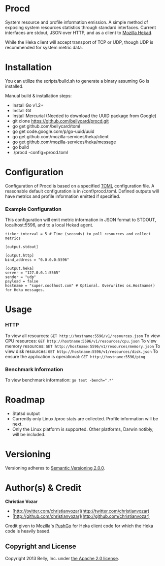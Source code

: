 # Procd

System resource and profile information emission. A simple method of exposing system resources statistics through standard interfaces. Current interfaces are stdout, JSON over HTTP, and as a client to [Mozilla Hekad](https://github.com/mozilla-services/heka).

While the Heka client will accept transport of TCP or UDP, though UDP is recommended for system metric data.

# Installation

You can utilize the scripts/build.sh to generate a binary assuming Go is installed.

Manual build & installation steps:

- Install Go v1.2+
- Install Git
- Install Mercurial (Needed to download the UUID package from Google)
- git clone https://github.com/bellycard/procd.git
- go get github.com/bellycard/toml
- go get code.google.com/p/go-uuid/uuid
- go get github.com/mozilla-services/heka/client
- go get github.com/mozilla-services/heka/message
- go build
- ./procd -config=procd.toml


# Configuration

Configuration of Procd is based on a specified [TOML](https://github.com/mojombo/toml) configuration file. A reasonable default configuration is in /conf/procd.toml. Defined outputs will have metrics and profile information emitted if specified.

### Example Configuration

This configuration will emit metric information in JSON format to STDOUT, localhost:5596, and to a local Hekad agent.

```
ticker_interval = 5 # Time (seconds) to poll resources and collect metrics

[output.stdout]

[output.http]
bind_address = "0.0.0.0:5596"

[output.heka]
server = "127.0.0.1:5565"
sender = "udp"
payload = false
hostname = "super.coolhost.com" # Optional. Overwrites os.Hostname() for Heka messages.
```


# Usage

### HTTP

To view all resources: ```GET http://hostname:5596/v1/resources.json```
To view CPU resources: ```GET http://hostname:5596/v1/resources/cpu.json```
To view memory resources: ```GET http://hostname:5596/v1/resources/memory.json```
To view disk resources: ```GET http://hostname:5596/v1/resources/disk.json```
To ensure the application is operational: ```GET http://hostname:5596/ping```

### Benchmark Information

To view benchmark information: ```go test -bench=".*"```


# Roadmap
- Statsd output
- Currently only Linux /proc stats are collected. Profile information will be next.
- Only the Linux platform is supported. Other platforms, Darwin notibly, will be included.


# Versioning

Versioning adheres to [Semantic Versioning 2.0.0](http://semver.org/spec/v2.0.0.html).


# Author(s) & Credit

**Christian Vozar**

+ [http://twitter.com/christianvozar](http://twitter.com/christianvozar)
+ [http://github.com/christianvozar](http://github.com/christianvozar)

Credit given to Mozilla's [PushGo](https://github.com/jrconlin/pushgo/blob/master/src/mozilla.org/util/heka_log.go) for Heka client code for which the Heka code is heavily based.

## Copyright and License

Copyright 2013 Belly, Inc. under [the Apache 2.0 license](LICENSE.md).
